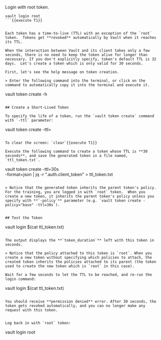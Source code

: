 Login with root token.

```
vault login root
```{{execute T1}}


Each token has a time-to-live (TTL) with an exception of the `root` token.  Tokens get **revoked** automatically by Vault when it reaches its TTL.

When the interaction between Vault and its client takes only a few seconds, there is no need to keep the token alive for longer than necessary. If you don't explicitly specify, token's default TTL is 32 days.  Let's create a token which is only valid for 30 seconds.

First, let's see the help message on token creation.

> Enter the following command into the terminal, or click on the command to automatically copy it into the terminal and execute it.

```
vault token create -h
```{{execute T1}}

## Create a Short-Lived Token

To specify the life of a token, run the `vault token create` command with `-ttl` parameter:

```
vault token create -ttl=<duration>
```

To clear the screen: `clear`{{execute T1}}

Execute the following command to create a token whose TTL is **30 seconds**, and save the generated token in a file named, `ttl_token.txt`.

```
vault token create -ttl=30s  \
    -format=json | jq -r ".auth.client_token" > ttl_token.txt
```{{execute T1}}

> Notice that the generated token inherits the parent token's policy.  For the training, you are logged in with `root` token.  When you create a new token, it inherits the parent token's policy unless you specify with **`-policy`** parameter (e.g. `vault token create -policy="base" -ttl=30s`).


## Test the Token

```
vault login $(cat ttl_token.txt)
```{{execute T1}}

The output displays the **`token_duration`** left with this token in seconds.

> Notice that the policy attached to this token is `root`. When you create a new token without specifying which policies to attach, the created token inherits the policies attached to its parent (the token used to create the new token which is `root` in this case).

Wait for a few seconds to let the TTL to be reached, and re-run the login command:

```
vault login $(cat ttl_token.txt)
```{{execute T1}}

You should receive **permission denied** error. After 30 seconds, the token gets revoked automatically, and you can no longer make any request with this token.


Log back in with `root` token:

```
vault login root
```{{execute T1}}
